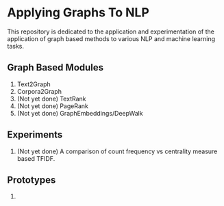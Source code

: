 # Applying Graphs To NLP
This repository is dedicated to the application and experimentation of the
 application of graph based methods to various NLP and machine learning tasks.

## Graph Based Modules
1. Text2Graph
2. Corpora2Graph
3. (Not yet done) TextRank
4. (Not yet done) PageRank
5. (Not yet done) GraphEmbeddings/DeepWalk

## Experiments
1. (Not yet done) A comparison of count frequency vs centrality measure
 based TFIDF.
 
## Prototypes
1. 
 
 